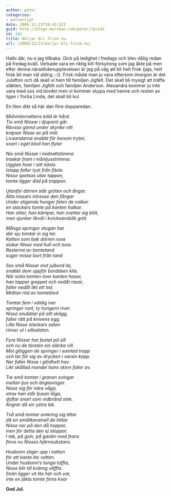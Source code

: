```yaml
---
author: peter
categories:
- personligt
date: 2008-12-23T19:43:52Z
guid: http://blogs.merikan.com/peter/?p=141
id: 141
title: Börjar bli frisk nu.
url: /2008/12/23/borjar-bli-frisk-nu/
---
```


Hallo där, nu e jag tillbaka. Gick på ledighet i fredags och blev dålig redan på fredag kväll. Verkade vara en riktig kill-förkylning som jag åkte på men efter denna näradödenupplevelsen är jag på väg att bli helt frisk (jaja, helt frisk bli man väl aldrig ;-)). Frisk måste man ju vara eftersom imorgon är det Julafton och då skall vi hem till familjen Jigfelt. Det skall bli mysigt att träffa släkten, familjen Jigfelt och familjen Anderson. Alexandra kommer ju inte vara med oss vid bordet men vi kommer skypa med henne och resten av ligan i Yorba Linda, det skall bli kul.

En liten dikt så här dan före dopparedan.

_Midvinternattens köld är hård.  
Tio små Nissar i djupsnö går.  
Rävsax gömd under skynke vitt  
knipsar Nisse av på mitt.  
Livsandarna snabbt för honom tryter,  
snart i eget blod han flyter_

_Nio små Nissar i midnattstimma  
traskar fram i månljusstrimma.  
Ugglan hoar i sitt näste.  
Istapp faller tyst från fäste.  
Nisse spetsas utav tappen,  
tomte ligger död på trappen._

_Utanför dörren står gröten och ångar.  
Åtta nissars intresse den fångar  
Under stigande hunger faten de nalkar.  
en stackars tomte på kanten halkar.  
Han sliter, han kämpar, han svettar sig blöt,  
men sjunker likväl i kvicksandslik gröt._

_Många springor stugan har  
där sju tomtar in sig tar.  
Katten som bak dörren ruva  
slukar Nisse med hull och luva.  
Resterna av tomtetand  
suger misse bort från tand_

_Sex små Nissar mot julbord ila,  
snabbt dom uppför bordsben kila.  
När sista tomten över kanten hasar,  
han tappar greppet och nedåt rasar,  
faller nedåt likt ett lod.  
Mattan röd av tomteblod_

_Tomtar fem i väldig iver  
springer runt, ty hungern river.  
Nisse snubblar på sitt skägg,  
faller rätt på knivens egg.  
Lilla Nisse stackars saten  
rinner ut i sillsalaten._

_Fyra Nissar har festat på sill  
och nu de törsten sin släcka vill.  
Mot glöggen de springer i samlad tropp  
och tar för sig av drycken i varsin kopp.  
Ner faller Nisse i glödhett hav.  
Likt skållad mandel hans skinn faller av._

_Tre små tomtar i granen svingar  
mellan ljus och änglavingar.  
Nisse sig för nära våga,  
strax han står ljusan låga,  
doftar snart som vidbränd stek.  
Ångrar då sin ystra lek._

_Två små tomtar omkring sig tittar  
då en smällkaramell de hittar.  
Nisse ner på den då hoppar,  
men för detta den ej stoppar.  
I tak, på golv, på gardin med frans  
finns nu Nisses hjärnsubstans._

_Husbonn stiger upp i natten  
för att kasta lite vatten.  
Under husbonn&#8217;s tunga toffla,  
Nisse blir till krämig våffla.  
Snön ligger vit lite här och var,  
inte en jäkla tomte finns kvar_

**God Jul.**
